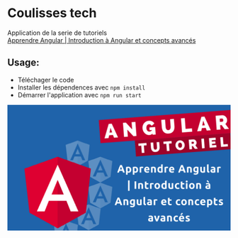 # Coulisses tech

Application de la serie de tutoriels   
[Apprendre Angular | Introduction à Angular et concepts avancés](https://www.youtube.com/playlist?list=PLrbLGOB571zeR7FUQifKmjUpT4ImldCPt)

## Usage: 

- Téléchager le code 
- Installer les dépendences avec `npm install`
- Démarrer l'application avec `npm run start`


<img src="img/img-cover.jpg">

